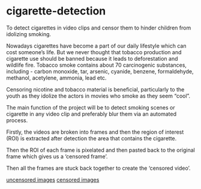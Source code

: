 # cigarette-detection
To detect cigarettes in video clips and censor them to hinder children from idolizing smoking.

Nowadays cigarettes have become a part of our daily lifestyle which can cost someone’s life. But we never thought that tobacco production and cigarette use should be banned because it leads to deforestation and wildlife fire. Tobacco smoke contains about 70 carcinogenic substances, including - carbon monoxide, tar, arsenic, cyanide, benzene, formaldehyde, methanol, acetylene, ammonia, lead etc. 

Censoring nicotine and tobacco material is beneficial, particularly to the youth as they idolize the actors in movies who smoke as they seem “cool”. 

The main function of the project will be to detect smoking scenes or cigarette in any video clip and preferably blur them via an automated process. 

Firstly, the videos are broken into frames and then the region of interest (ROI) is extracted after detection the area that contains the cigarette.

Then the ROI of each frame is pixelated and then pasted back to the original frame which gives us a ‘censored frame’.


Then all the frames are stuck back together to create the ‘censored video’.

[uncensored images](image12uncensored.jpg)
[censored images](image12.jpg)
